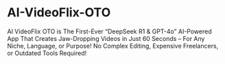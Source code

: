 # AI-VideoFlix-OTO
AI VideoFlix OTO is The First-Ever “DeepSeek R1 &amp; GPT-4o” AI-Powered App That Creates Jaw-Dropping Videos in Just 60 Seconds – For Any Niche, Language, or Purpose! No Complex Editing, Expensive Freelancers, or Outdated Tools Required!
